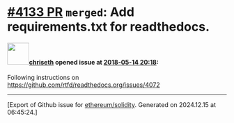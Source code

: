 # [\#4133 PR](https://github.com/ethereum/solidity/pull/4133) `merged`: Add requirements.txt for readthedocs.

#### <img src="https://avatars.githubusercontent.com/u/9073706?v=4" width="50">[chriseth](https://github.com/chriseth) opened issue at [2018-05-14 20:18](https://github.com/ethereum/solidity/pull/4133):

Following instructions on https://github.com/rtfd/readthedocs.org/issues/4072




-------------------------------------------------------------------------------



[Export of Github issue for [ethereum/solidity](https://github.com/ethereum/solidity). Generated on 2024.12.15 at 06:45:24.]
